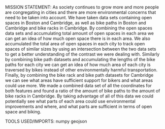 MISSION STATEMENT:
As society continues to grow more and more people are congregating in cities and there are more environmental concerns that need to be taken into account. We have taken data sets containing open spaces in Boston and Cambridge, as well as bike paths in Boston and Cambridge and bike racks in Cambridge. By combining the open spaces data sets and accumulating total amount of open spaces in each area we can get an idea of how much open space there is in each area. We also accumulated the total area of open spaces in each city to track open spaces of similar sizes by using an intersection between the two data sets to get a better understanding of the contrast we were dealing with. Similarly by combining bike path datasets and accumulating the lengths of the bike paths for each city we can get an idea of how much area of each city is traversed by bikes instead of other environmentally harmful transportation. Finally, by combining the bike rack and bike path datasets for Cambridge we can see what areas have sufficient support for bikers and what areas could use more. We made a combined data set of all the coordinates for both features and found a ratio of the amount of bike paths to the amount of bike racks in Cambridge. By taking advantage of all of this data we could potentially see what parts of each area could use environmental improvements and where, and what parts are sufficient in terms of open space and biking. 

TOOLS USED/IMPORTS:
numpy
geojson

